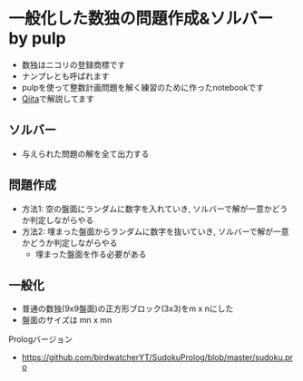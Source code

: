 # 一般化した数独の問題作成&ソルバー by pulp
- 数独はニコリの登録商標です
- ナンプレとも呼ばれます
- pulpを使って整数計画問題を解く練習のために作ったnotebookです
- [Qiita](https://qiita.com/birdwatcher/items/d5c2a88c733ca71ae91e)で解説してます

## ソルバー
- 与えられた問題の解を全て出力する

## 問題作成
- 方法1: 空の盤面にランダムに数字を入れていき, ソルバーで解が一意かどうか判定しながらやる
- 方法2: 埋まった盤面からランダムに数字を抜いていき, ソルバーで解が一意かどうか判定しながらやる
    - 埋まった盤面を作る必要がある

## 一般化
- 普通の数独(9x9盤面)の正方形ブロック(3x3)をm x nにした
- 盤面のサイズは mn x mn

Prologバージョン
- https://github.com/birdwatcherYT/SudokuProlog/blob/master/sudoku.pro
